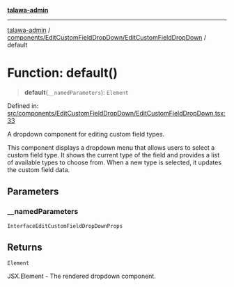 [**talawa-admin**](../../../../README.md)

***

[talawa-admin](../../../../README.md) / [components/EditCustomFieldDropDown/EditCustomFieldDropDown](../README.md) / default

# Function: default()

> **default**(`__namedParameters`): `Element`

Defined in: [src/components/EditCustomFieldDropDown/EditCustomFieldDropDown.tsx:33](https://github.com/gautam-divyanshu/talawa-admin/blob/9fec1eef6a4674b14f6abe30e3be3844537d8dc2/src/components/EditCustomFieldDropDown/EditCustomFieldDropDown.tsx#L33)

A dropdown component for editing custom field types.

This component displays a dropdown menu that allows users to select a custom field type.
It shows the current type of the field and provides a list of available types to choose from.
When a new type is selected, it updates the custom field data.

## Parameters

### \_\_namedParameters

`InterfaceEditCustomFieldDropDownProps`

## Returns

`Element`

JSX.Element - The rendered dropdown component.
